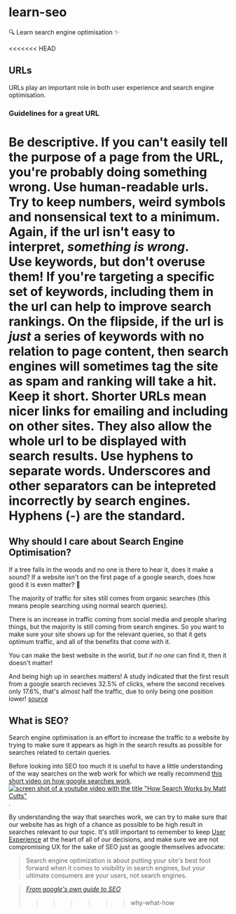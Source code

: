 # learn-seo
:mag: Learn search engine optimisation :sparkles:

<<<<<<< HEAD
## URLs
URLs play an important role in both user experience and search engine optimisation.

### Guidelines for a great URL
__Be descriptive.__ If you can't easily tell the purpose of a page from the URL, you're probably doing something wrong.
__Use human-readable urls.__ Try to keep numbers, weird symbols and nonsensical text to a minimum. Again, if the url isn't easy to interpret, _something is wrong_.  
__Use keywords, but don't overuse them!__ If you're targeting a specific set of keywords, including them in the url can help to improve search rankings. On the flipside, if the url is _just_ a series of keywords with no relation to page content, then search engines will sometimes tag the site as spam and ranking will take a hit.
__Keep it short.__ Shorter URLs mean nicer links for emailing and including on other sites. They also allow the whole url to be displayed with search results.
__Use hyphens to separate words.__ Underscores and other separators can be intepreted incorrectly by search engines. Hyphens (-) are the standard.
=======
## Why should I care about Search Engine Optimisation?
If a tree falls in the woods and no one is there to
hear it, does it make a sound? If a website isn't
on the first page of a google search, does how good
it is even matter? :thinking:

The majority of traffic for sites still comes from organic searches (this means
people searching using normal search queries).

There is an increase in traffic coming from social
media and people sharing things, but the majority
is still coming from search engines. So you want to
make sure your site shows
up for the relevant queries, so that it gets optimum
traffic, and all of the benefits that come with it.

 You can make the best website in the world, but if _no one_ can find it, then it doesn't matter!

And being high up in searches matters! A study indicated that the first result
from a google search recieves 32.5% of clicks, where the second receives only
17.6%, that's almost half the traffic, due to only being one position lower!
[source](https://searchenginewatch.com/sew/study/2276184/no-1-position-in-google-gets-33-of-search-traffic-study)

## What is SEO?

Search engine optimisation is an effort to increase the traffic to a website by
trying to make sure it appears as high in the search results as possible for
searches related to certain queries.

Before looking into SEO too much it is useful to have a little understanding
of the way searches on the web work for which we really recommend [this short
video on how google searches work](https://www.youtube.com/watch?v=BNHR6IQJGZs).
[
![screen shot of a youtube video with the title "How Search Works by Matt Cutts"](https://user-images.githubusercontent.com/21139983/30594806-4808aa00-9d47-11e7-8267-fd8bad7304ad.png)
](https://www.youtube.com/watch?v=BNHR6IQJGZs).

By understanding the way that searches work, we can try to make sure that our
website has as high of a chance as possible to be high result in searches
relevant to our topic. It's still important to remember to keep
[User Experience](https://en.wikipedia.org/wiki/User_experience_design)
at the heart of all of our decisions, and make sure we are not
compromising UX for the sake of SEO just as google themselves advocate:

> Search engine optimization is about putting your site's best foot
forward when it comes to visibility in search engines, but your
ultimate consumers are your users, not search engines.

>_[From google's own guide to SEO](https://static.googleusercontent.com/media/www.google.com/en//webmasters/docs/search-engine-optimization-starter-guide.pdf)_
>>>>>>> why-what-how
